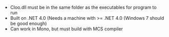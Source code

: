 - Cloo.dll must be in the same folder as the executables for program to run
- Built on .NET 4.0 (Needs a machine with >= .NET 4.0 (Windows 7 should be good enough)
- Can work in Mono, but must build with MCS compiler
